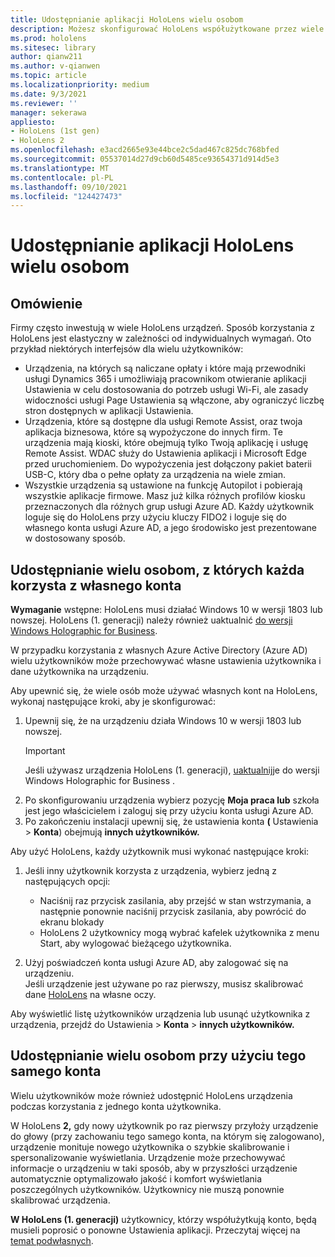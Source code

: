 ```yaml
---
title: Udostępnianie aplikacji HoloLens wielu osobom
description: Możesz skonfigurować HoloLens współużytkowane przez wiele Azure Active Directory kont lub przez wielu użytkowników, którzy używają jednego konta.
ms.prod: hololens
ms.sitesec: library
author: qianw211
ms.author: v-qianwen
ms.topic: article
ms.localizationpriority: medium
ms.date: 9/3/2021
ms.reviewer: ''
manager: sekerawa
appliesto:
- HoloLens (1st gen)
- HoloLens 2
ms.openlocfilehash: e3acd2665e93e44bce2c5dad467c825dc768bfed
ms.sourcegitcommit: 05537014d27d9cb60d5485ce93654371d914d5e3
ms.translationtype: MT
ms.contentlocale: pl-PL
ms.lasthandoff: 09/10/2021
ms.locfileid: "124427473"
---
```

# <a name="share-your-hololens-with-multiple-people"></a>Udostępnianie aplikacji HoloLens wielu osobom

## <a name="overview"></a>Omówienie
Firmy często inwestują w wiele HoloLens urządzeń. Sposób korzystania z HoloLens jest elastyczny w zależności od indywidualnych wymagań. Oto przykład niektórych interfejsów dla wielu użytkowników: 

- Urządzenia, na których są naliczane opłaty i które mają przewodniki usługi Dynamics 365 i umożliwiają pracownikom otwieranie aplikacji Ustawienia w celu dostosowania do potrzeb usługi Wi-Fi, ale zasady widoczności usługi Page Ustawienia są włączone, aby ograniczyć liczbę stron dostępnych w aplikacji Ustawienia.
- Urządzenia, które są dostępne dla usługi Remote Assist, oraz twoja aplikacja biznesowa, które są wypożyczone do innych firm. Te urządzenia mają kioski, które obejmują tylko Twoją aplikację i usługę Remote Assist. WDAC służy do Ustawienia aplikacji i Microsoft Edge przed uruchomieniem. Do wypożyczenia jest dołączony pakiet baterii USB-C, który dba o pełne opłaty za urządzenia na wiele zmian.
- Wszystkie urządzenia są ustawione na funkcję Autopilot i pobierają wszystkie aplikacje firmowe. Masz już kilka różnych profilów kiosku przeznaczonych dla różnych grup usługi Azure AD. Każdy użytkownik loguje się do HoloLens przy użyciu kluczy FIDO2 i loguje się do własnego konta usługi Azure AD, a jego środowisko jest prezentowane w dostosowany sposób.



## <a name="share-with-multiple-people-each-using-their-own-account"></a>Udostępnianie wielu osobom, z których każda korzysta z własnego konta

**Wymaganie** wstępne: HoloLens musi działać Windows 10 w wersji 1803 lub nowszej.  HoloLens (1. generacji) należy również uaktualnić [do wersji Windows Holographic for Business](hololens-upgrade-enterprise.md).

W przypadku korzystania z własnych Azure Active Directory (Azure AD) wielu użytkowników może przechowywać własne ustawienia użytkownika i dane użytkownika na urządzeniu.

Aby upewnić się, że wiele osób może używać własnych kont na HoloLens, wykonaj następujące kroki, aby je skonfigurować:

1. Upewnij się, że na urządzeniu działa Windows 10 w wersji 1803 lub nowszej.
   > [!IMPORTANT]
   > Jeśli używasz urządzenia HoloLens (1. generacji), [uaktualnij](hololens1-upgrade-enterprise.md)je do wersji Windows Holographic for Business .
1. Po skonfigurowaniu urządzenia wybierz pozycję **Moja praca lub** szkoła jest jego właścicielem i zaloguj się przy użyciu konta usługi Azure AD.
1. Po zakończeniu instalacji upewnij się, że ustawienia konta **(** Ustawienia  >  **Konta**) obejmują **innych użytkowników.**

Aby użyć HoloLens, każdy użytkownik musi wykonać następujące kroki:

1. Jeśli inny użytkownik korzysta z urządzenia, wybierz jedną z następujących opcji:
   - Naciśnij raz przycisk zasilania, aby przejść w stan wstrzymania, a następnie ponownie naciśnij przycisk zasilania, aby powrócić do ekranu blokady
   - HoloLens 2 użytkownicy mogą wybrać kafelek użytkownika z menu Start, aby wylogować bieżącego użytkownika.

1. Użyj poświadczeń konta usługi Azure AD, aby zalogować się na urządzeniu.  
    Jeśli urządzenie jest używane po raz pierwszy, musisz skalibrować dane [HoloLens](hololens-calibration.md) na własne oczy.

Aby wyświetlić listę użytkowników urządzenia lub usunąć użytkownika z urządzenia, przejdź do Ustawienia   >  **Konta**  >  **innych użytkowników.**

## <a name="share-with-multiple-people-all-using-the-same-account"></a>Udostępnianie wielu osobom przy użyciu tego samego konta

Wielu użytkowników może również udostępnić HoloLens urządzenia podczas korzystania z jednego konta użytkownika.

W HoloLens **2,** gdy nowy użytkownik po raz pierwszy przyłoży urządzenie do głowy (przy zachowaniu tego samego konta, na którym się zalogowano), urządzenie monituje nowego użytkownika o szybkie skalibrowanie i spersonalizowanie wyświetlania. Urządzenie może przechowywać informacje o urządzeniu w taki sposób, aby w przyszłości urządzenie automatycznie optymalizowało jakość i komfort wyświetlania poszczególnych użytkowników. Użytkownicy nie muszą ponownie skalibrować urządzenia.

**W HoloLens (1. generacji)** użytkownicy, którzy współużytkują konto, będą musieli poprosić o ponowne Ustawienia aplikacji.  Przeczytaj więcej na [temat podwłasnych](hololens-calibration.md).
